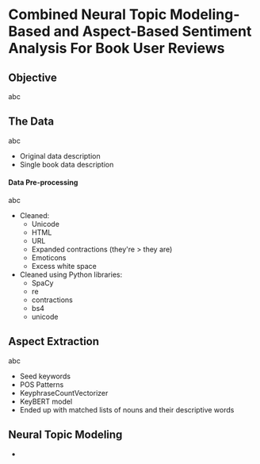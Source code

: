 # Combined Neural Topic Modeling-Based and Aspect-Based Sentiment Analysis For Book User Reviews

## Objective
abc
## The Data
abc
+ Original data description
+ Single book data description
#### Data Pre-processing
abc
+ Cleaned:
  + Unicode
  + HTML
  + URL
  + Expanded contractions (they're > they are)
  + Emoticons
  + Excess white space
+ Cleaned using Python libraries:
  + SpaCy
  + re
  + contractions
  + bs4
  + unicode
## Aspect Extraction
abc
+ Seed keywords
+ POS Patterns
+ KeyphraseCountVectorizer
+ KeyBERT model
+ Ended up with matched lists of nouns and their descriptive words
## Neural Topic Modeling
+ 
